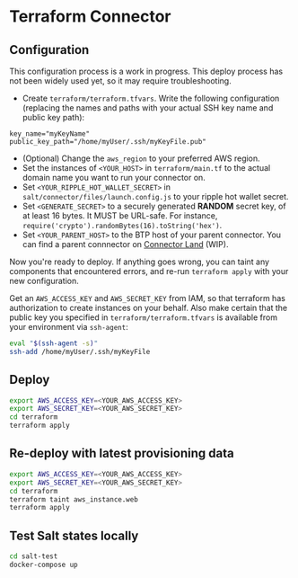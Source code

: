 # Terraform Connector

## Configuration

This configuration process is a work in progress. This deploy process has not been widely used yet, so it may require troubleshooting.

- Create `terraform/terraform.tfvars`. Write the following configuration (replacing the names and paths with your actual SSH key name and public key path):

```
key_name="myKeyName"
public_key_path="/home/myUser/.ssh/myKeyFile.pub"
```

- (Optional) Change the `aws_region` to your preferred AWS region.
- Set the instances of `<YOUR_HOST>` in `terraform/main.tf` to the actual domain name you want to run your connector on.
- Set `<YOUR_RIPPLE_HOT_WALLET_SECRET>` in `salt/connector/files/launch.config.js` to your ripple hot wallet secret.
- Set `<GENERATE_SECRET>` to a securely generated **RANDOM** secret key, of at least 16 bytes. It MUST be URL-safe. For instance, `require('crypto').randomBytes(16).toString('hex')`.
- Set `<YOUR_PARENT_HOST>` to the BTP host of your parent connector. You can find a parent connnector on [Connector Land](https://connector.land) (WIP).

Now you're ready to deploy. If anything goes wrong, you can taint any components that encountered errors, and re-run `terraform apply` with your new configuration.

Get an `AWS_ACCESS_KEY` and `AWS_SECRET_KEY` from IAM, so that terraform has authorization to create instances on your behalf. Also make certain that the public key you
specified in `terraform/terraform.tfvars` is available from your environment via `ssh-agent`:

```sh
eval "$(ssh-agent -s)"
ssh-add /home/myUser/.ssh/myKeyFile
```

## Deploy

``` sh
export AWS_ACCESS_KEY=<YOUR_AWS_ACCESS_KEY>
export AWS_SECRET_KEY=<YOUR_AWS_SECRET_KEY>
cd terraform
terraform apply
```

## Re-deploy with latest provisioning data

``` sh
export AWS_ACCESS_KEY=<YOUR_AWS_ACCESS_KEY>
export AWS_SECRET_KEY=<YOUR_AWS_SECRET_KEY>
cd terraform
terraform taint aws_instance.web
terraform apply
```

## Test Salt states locally

``` sh
cd salt-test
docker-compose up
```
